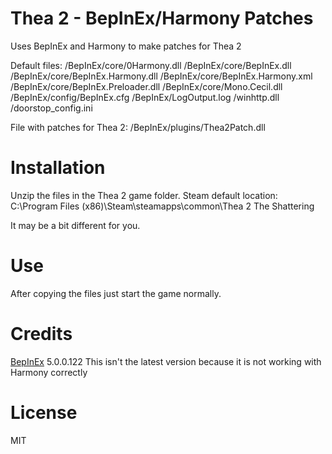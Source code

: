 # Thea 2 - BepInEx/Harmony Patches

Uses BepInEx and Harmony to make patches for Thea 2

Default files:
/BepInEx/core/0Harmony.dll
/BepInEx/core/BepInEx.dll
/BepInEx/core/BepInEx.Harmony.dll
/BepInEx/core/BepInEx.Harmony.xml
/BepInEx/core/BepInEx.Preloader.dll
/BepInEx/core/Mono.Cecil.dll
/BepInEx/config/BepInEx.cfg
/BepInEx/LogOutput.log
/winhttp.dll
/doorstop_config.ini

File with patches for Thea 2:
/BepInEx/plugins/Thea2Patch.dll


# Installation

Unzip the files in the Thea 2 game folder.
Steam default location:
C:\Program Files (x86)\Steam\steamapps\common\Thea 2 The Shattering

It may be a bit different for you.


# Use

After copying the files just start the game normally.


# Credits

[BepInEx](https://github.com/BepInEx/BepInEx) 5.0.0.122
This isn't the latest version because it is not working with Harmony correctly


# License

MIT
